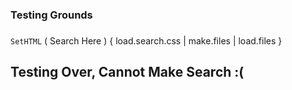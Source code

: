 ### Testing Grounds
###
###
`SetHTML`
( Search Here )
{
load.search.css
  | make.files
  | load.files
}

## Testing Over, Cannot Make Search :(
